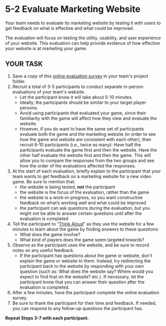 # 5-2 Evaluate Marketing Website

Your team needs to evaluate its marketing website by testing it with users to get feedback on what is effective and what could be improved.

The evaluation will focus on testing the utility, usability, and user experience of your website. This evaluation can help provide evidence of how effective your website is at marketing your game.

## YOUR TASK

1. Save a copy of this [online evaluation survey](https://docs.google.com/forms/u/0/d/1tRAk0FZZqwF9VZkrgNpde_NcgvC7AYKeB4BPOY7qeEg/copy) in your team's project folder.
2. Recruit a total of 3-5 participants to conduct separate in-person evaluations of your team's website.
   * Let the participant know it will take about 5-10 minutes.
   * Ideally, the participants should be similar to your target player persona.
   * Avoid using participants that evaluated your game, since their familiarity with the game will affect how they view and evaluate the website.
   * However, if you do want to have the same set of participants evaluate both the game and the marketing website \(in order to see how the game and website are consistent with each other\), then recruit 6-10 participants \(i.e., twice as many\): Have half the participants evaluate the game first and then the website. Have the other half evaluate the website first and then the game. This will allow you to compare the responses from the two groups and see how the order of the evaluations affected the responses.
3. At the start of each evaluation, briefly explain to the participant that your team wants to get feedback on a marketing website for a new video game. Be sure to mention that:
   * the website is being tested, **not** the participant
   * the website is the focus of the evaluation, rather than the game
   * the website is a work-in-progress, so you want constructive feedback on what’s working well and what could be improved
   * the participant can ask questions during the evaluation, but you might not be able to answer certain questions until after the evaluation is completed
4. Tell the participant to “[Think Aloud](https://www.nngroup.com/articles/thinking-aloud-the-1-usability-tool/)” as they use the website for a few minutes to learn about the game by finding answers to these questions:
   * What does the game involve?
   * What kind of players does the game seem targeted towards?
5. Observe as the participant uses the website, and be sure to record notes on any useful feedback.
   * If the participant has questions about the game or website, don't explain the game or website to them. Instead, try redirecting the participant back to the website by responding with your own question \(such as: What does the website say? Where would you expect to find that on the website? etc.\). If necessary, let the participant know that you can answer their question after the evaluation is completed.
6. After a few minutes, have the participant complete the online evaluation survey.
7. Be sure to thank the participant for their time and feedback. If needed, you can respond to any follow-up questions the participant has.

**Repeat Steps 3-7 with each participant.**


